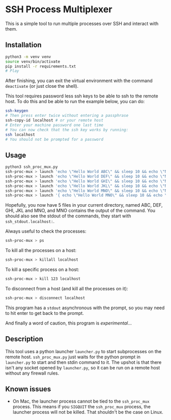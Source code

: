 # SSH Process Multiplexer

This is a simple tool to run multiple processes over SSH and interact with them.

## Installation

```bash
python3 -m venv venv
source venv/bin/activate
pip install -r requirements.txt
# Play
```
After finishing, you can exit the virtual environment with the command `deactivate` (or just close the shell).

This tool requires password less ssh keys to be able to ssh to the remote host. To do this and be able to run the example below, you can do:
```bash
ssh-keygen
# Then press enter twice without entering a passphrase
ssh-copy-id localhost # or your remote host
# Enter your machine password one last time
# You can now check that the ssh key works by running:
ssh localhost
# You should not be prompted for a password
```

## Usage

```bash
python3 ssh_proc_mux.py
ssh-proc-mux > launch 'echo \"Hello World ABC\" && sleep 10 && echo \"Now touching ABC\" && touch ABC' localhost
ssh-proc-mux > launch 'echo \"Hello World DEF\" && sleep 10 && echo \"Now touching DEF\" && touch DEF' localhost
ssh-proc-mux > launch 'echo \"Hello World GHI\" && sleep 10 && echo \"Now touching GHI\" && touch GHI' localhost
ssh-proc-mux > launch 'echo \"Hello World JKL\" && sleep 10 && echo \"Now touching JKL\" && touch JKL' localhost
ssh-proc-mux > launch 'echo \"Hello World MNO\" && sleep 10 && echo \"Now touching MNO\" && touch MNO' localhost
ssh-proc-mux > launch '{ echo \"Hello World MNO\" && sleep 10 && echo \"Now touching MNO\"; } &> MNO' localhost
```
Hopefully, you now have 5 files in your current directory, named ABC, DEF, GHI, JKL and MNO, and MNO contains the output of the command. You should also see the stdout of the commands, they start with `ssh_stdout.localhost:`.

Always useful to check the processes:
```bash
ssh-proc-mux > ps
```

To kill all the processes on a host:
```bash
ssh-proc-mux > killall localhost
```

To kill a specific process on a host:
```bash
ssh-proc-mux > kill 123 localhost
```

To disconnect from a host (and kill all the processes on it):
```bash
ssh-proc-mux > disconnect localhost
```

This program has a `stdout` asynchronous with the prompt, so you may need to hit enter to get back to the prompt.

And finally a word of caution, this program is _experimental_...

## Description

This tool uses a python launcher `launcher.py` to start subprocesses on the remote host. `ssh_proc_mux.py` just waits for the python prompt in `launcher.py` to start and then stdin command to it. The upshot is that there isn't any socket opened by `launcher.py`, so it can be run on a remote host without any firewall rules.

## Known issues
- On Mac, the launcher process cannot be tied to the `ssh_proc_mux` process. This means if you `SIGQUIT` the `ssh_proc_mux` process, the launcher process will not be killed. That shouldn't be the case on Linux.
